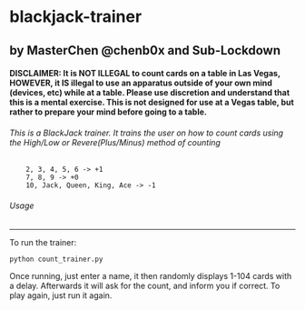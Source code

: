 blackjack-trainer
==============

by MasterChen @chenb0x
and Sub-Lockdown
----------------------

#### DISCLAIMER: It is NOT ILLEGAL to count cards on a table in Las Vegas, HOWEVER, it IS illegal to use an apparatus outside of your own mind (devices, etc) while at a table. Please use discretion and understand that this is a mental exercise. This is not designed for use at a Vegas table, but rather to prepare your mind before going to a table.


###### This is a BlackJack trainer. It trains the user on how to count cards using the High/Low or Revere(Plus/Minus) method of counting

        2, 3, 4, 5, 6 -> +1
        7, 8, 9 -> +0
        10, Jack, Queen, King, Ace -> -1

###### Usage
-----

To run the trainer:

	python count_trainer.py

Once running, just enter a name, it then randomly displays 1-104 cards with a delay. Afterwards it will ask for the count, and inform you if correct. To play again, just run it again.